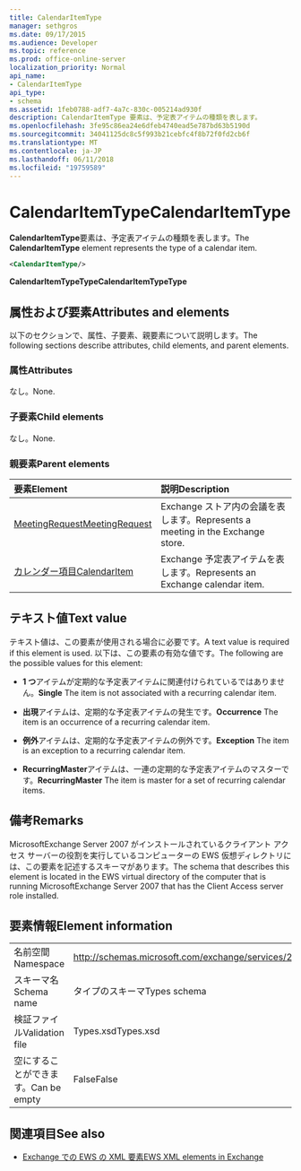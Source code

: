 ```yaml
---
title: CalendarItemType
manager: sethgros
ms.date: 09/17/2015
ms.audience: Developer
ms.topic: reference
ms.prod: office-online-server
localization_priority: Normal
api_name:
- CalendarItemType
api_type:
- schema
ms.assetid: 1feb0788-adf7-4a7c-830c-005214ad930f
description: CalendarItemType 要素は、予定表アイテムの種類を表します。
ms.openlocfilehash: 3fe95c86ea24e6dfeb4740ead5e787bd63b5190d
ms.sourcegitcommit: 34041125dc8c5f993b21cebfc4f8b72f0fd2cb6f
ms.translationtype: MT
ms.contentlocale: ja-JP
ms.lasthandoff: 06/11/2018
ms.locfileid: "19759589"
---
```

# <a name="calendaritemtype"></a><span data-ttu-id="5ff98-103">CalendarItemType</span><span class="sxs-lookup"><span data-stu-id="5ff98-103">CalendarItemType</span></span>

<span data-ttu-id="5ff98-104">**CalendarItemType**要素は、予定表アイテムの種類を表します。</span><span class="sxs-lookup"><span data-stu-id="5ff98-104">The **CalendarItemType** element represents the type of a calendar item.</span></span> 
  
```xml
<CalendarItemType/>
```

 <span data-ttu-id="5ff98-105">**CalendarItemTypeType**</span><span class="sxs-lookup"><span data-stu-id="5ff98-105">**CalendarItemTypeType**</span></span>
## <a name="attributes-and-elements"></a><span data-ttu-id="5ff98-106">属性および要素</span><span class="sxs-lookup"><span data-stu-id="5ff98-106">Attributes and elements</span></span>

<span data-ttu-id="5ff98-107">以下のセクションで、属性、子要素、親要素について説明します。</span><span class="sxs-lookup"><span data-stu-id="5ff98-107">The following sections describe attributes, child elements, and parent elements.</span></span>
  
### <a name="attributes"></a><span data-ttu-id="5ff98-108">属性</span><span class="sxs-lookup"><span data-stu-id="5ff98-108">Attributes</span></span>

<span data-ttu-id="5ff98-109">なし。</span><span class="sxs-lookup"><span data-stu-id="5ff98-109">None.</span></span>
  
### <a name="child-elements"></a><span data-ttu-id="5ff98-110">子要素</span><span class="sxs-lookup"><span data-stu-id="5ff98-110">Child elements</span></span>

<span data-ttu-id="5ff98-111">なし。</span><span class="sxs-lookup"><span data-stu-id="5ff98-111">None.</span></span>
  
### <a name="parent-elements"></a><span data-ttu-id="5ff98-112">親要素</span><span class="sxs-lookup"><span data-stu-id="5ff98-112">Parent elements</span></span>

|<span data-ttu-id="5ff98-113">**要素**</span><span class="sxs-lookup"><span data-stu-id="5ff98-113">**Element**</span></span>|<span data-ttu-id="5ff98-114">**説明**</span><span class="sxs-lookup"><span data-stu-id="5ff98-114">**Description**</span></span>|
|:-----|:-----|
|[<span data-ttu-id="5ff98-115">MeetingRequest</span><span class="sxs-lookup"><span data-stu-id="5ff98-115">MeetingRequest</span></span>](meetingrequest.md) <br/> |<span data-ttu-id="5ff98-116">Exchange ストア内の会議を表します。</span><span class="sxs-lookup"><span data-stu-id="5ff98-116">Represents a meeting in the Exchange store.</span></span>  <br/> |
|[<span data-ttu-id="5ff98-117">カレンダー項目</span><span class="sxs-lookup"><span data-stu-id="5ff98-117">CalendarItem</span></span>](calendaritem.md) <br/> |<span data-ttu-id="5ff98-118">Exchange 予定表アイテムを表します。</span><span class="sxs-lookup"><span data-stu-id="5ff98-118">Represents an Exchange calendar item.</span></span>  <br/> |
   
## <a name="text-value"></a><span data-ttu-id="5ff98-119">テキスト値</span><span class="sxs-lookup"><span data-stu-id="5ff98-119">Text value</span></span>

<span data-ttu-id="5ff98-120">テキスト値は、この要素が使用される場合に必要です。</span><span class="sxs-lookup"><span data-stu-id="5ff98-120">A text value is required if this element is used.</span></span> <span data-ttu-id="5ff98-121">以下は、この要素の有効な値です。</span><span class="sxs-lookup"><span data-stu-id="5ff98-121">The following are the possible values for this element:</span></span>
  
- <span data-ttu-id="5ff98-122">**1 つ**アイテムが定期的な予定表アイテムに関連付けられているではありません。</span><span class="sxs-lookup"><span data-stu-id="5ff98-122">**Single** The item is not associated with a recurring calendar item.</span></span> 
    
- <span data-ttu-id="5ff98-123">**出現**アイテムは、定期的な予定表アイテムの発生です。</span><span class="sxs-lookup"><span data-stu-id="5ff98-123">**Occurrence** The item is an occurrence of a recurring calendar item.</span></span> 
    
- <span data-ttu-id="5ff98-124">**例外**アイテムは、定期的な予定表アイテムの例外です。</span><span class="sxs-lookup"><span data-stu-id="5ff98-124">**Exception** The item is an exception to a recurring calendar item.</span></span> 
    
- <span data-ttu-id="5ff98-125">**RecurringMaster**アイテムは、一連の定期的な予定表アイテムのマスターです。</span><span class="sxs-lookup"><span data-stu-id="5ff98-125">**RecurringMaster** The item is master for a set of recurring calendar items.</span></span> 
    
## <a name="remarks"></a><span data-ttu-id="5ff98-126">備考</span><span class="sxs-lookup"><span data-stu-id="5ff98-126">Remarks</span></span>

<span data-ttu-id="5ff98-127">MicrosoftExchange Server 2007 がインストールされているクライアント アクセス サーバーの役割を実行しているコンピューターの EWS 仮想ディレクトリには、この要素を記述するスキーマがあります。</span><span class="sxs-lookup"><span data-stu-id="5ff98-127">The schema that describes this element is located in the EWS virtual directory of the computer that is running MicrosoftExchange Server 2007 that has the Client Access server role installed.</span></span>
  
## <a name="element-information"></a><span data-ttu-id="5ff98-128">要素情報</span><span class="sxs-lookup"><span data-stu-id="5ff98-128">Element information</span></span>

|||
|:-----|:-----|
|<span data-ttu-id="5ff98-129">名前空間</span><span class="sxs-lookup"><span data-stu-id="5ff98-129">Namespace</span></span>  <br/> |http://schemas.microsoft.com/exchange/services/2006/types  <br/> |
|<span data-ttu-id="5ff98-130">スキーマ名</span><span class="sxs-lookup"><span data-stu-id="5ff98-130">Schema name</span></span>  <br/> |<span data-ttu-id="5ff98-131">タイプのスキーマ</span><span class="sxs-lookup"><span data-stu-id="5ff98-131">Types schema</span></span>  <br/> |
|<span data-ttu-id="5ff98-132">検証ファイル</span><span class="sxs-lookup"><span data-stu-id="5ff98-132">Validation file</span></span>  <br/> |<span data-ttu-id="5ff98-133">Types.xsd</span><span class="sxs-lookup"><span data-stu-id="5ff98-133">Types.xsd</span></span>  <br/> |
|<span data-ttu-id="5ff98-134">空にすることができます。</span><span class="sxs-lookup"><span data-stu-id="5ff98-134">Can be empty</span></span>  <br/> |<span data-ttu-id="5ff98-135">False</span><span class="sxs-lookup"><span data-stu-id="5ff98-135">False</span></span>  <br/> |
   
## <a name="see-also"></a><span data-ttu-id="5ff98-136">関連項目</span><span class="sxs-lookup"><span data-stu-id="5ff98-136">See also</span></span>



- [<span data-ttu-id="5ff98-137">Exchange での EWS の XML 要素</span><span class="sxs-lookup"><span data-stu-id="5ff98-137">EWS XML elements in Exchange</span></span>](ews-xml-elements-in-exchange.md)

